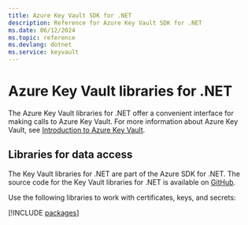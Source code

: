 ```yaml
---
title: Azure Key Vault SDK for .NET
description: Reference for Azure Key Vault SDK for .NET
ms.date: 06/12/2024
ms.topic: reference
ms.devlang: dotnet
ms.service: keyvault
---
```

# Azure Key Vault libraries for .NET

The Azure Key Vault libraries for .NET offer a convenient interface for making calls to Azure Key Vault. For more information about Azure Key Vault, see [Introduction to Azure Key Vault](https://learn.microsoft.com/azure/key-vault/general/overview).

## Libraries for data access

The Key Vault libraries for .NET are part of the Azure SDK for .NET. The source code for the Key Vault libraries for .NET is available on [GitHub](https://github.com/Azure/azure-sdk-for-net/tree/main/sdk/keyvault).

Use the following libraries to work with certificates, keys, and secrets:

[!INCLUDE [packages](key-vault-index.md)]